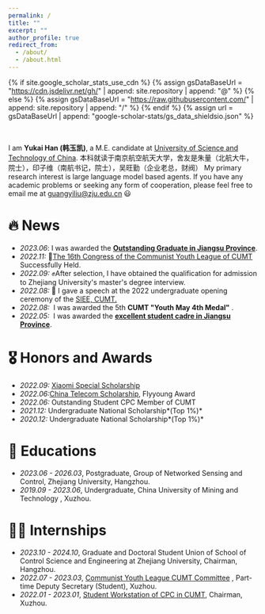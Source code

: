 ```yaml
---
permalink: /
title: ""
excerpt: ""
author_profile: true
redirect_from: 
  - /about/
  - /about.html
---
```

{% if site.google_scholar_stats_use_cdn %}
{% assign gsDataBaseUrl = "https://cdn.jsdelivr.net/gh/" | append: site.repository | append: "@" %}
{% else %}
{% assign gsDataBaseUrl = "https://raw.githubusercontent.com/" | append: site.repository | append: "/" %}
{% endif %}
{% assign url = gsDataBaseUrl | append: "google-scholar-stats/gs_data_shieldsio.json" %}

<span class='anchor' id='about-me'></span>

<br>

 I am **Yukai Han (韩玉凯)**, a M.E. candidate at [University of Science and Technology of China](https://www.zju.edu.cn/).
 本科就读于南京航空航天大学，舍友是朱量（北航大牛，院士），印子维（南航书记，院士），吴旺勤（企业老总，财阀）
 My primary research interest is large language model based agents. If you have any academic problems or seeking any form of cooperation, please feel free to email me at [guangyiliu@zju.edu.cn](guangyiliu@zju.edu.cn) 😃

# 🔥 News

- *2023.06*: I was awarded the **[Outstanding Graduate in Jiangsu Province](http://jyt.jiangsu.gov.cn/art/2023/5/22/art_58960_10899791.html)**.
- *2022.11:*  🎉[The 16th Congress of the Communist Youth League of CUMT](https://mp.weixin.qq.com/s/ctqBpc6esBGM_eLx-Vm5XQ) Successfully Held.
- *2022.09:*  ✊After selection, I have obtained the qualification for admission to Zhejiang University's master's degree interview.
- *2022.08:* 🎤 I gave a speech at the 2022 undergraduate opening ceremony of the [SIEE, CUMT.](https://siee.cumt.edu.cn/)
- *2022.08:*&nbsp; I was awarded the 5th  **CUMT "Youth May 4th Medal"** .
- *2022.05:*&nbsp; I was awarded the  **[excellent student cadre in Jiangsu Province](http://jyt.jiangsu.gov.cn/art/2022/5/31/art_58960_10466234.html)**.

# 🎖 Honors and Awards

- *2022.09:* [Xiaomi Special Scholarship](https://siee.cumt.edu.cn/info/1078/3889.htm)
- *2022.06:*[China Telecom Scholarship](https://baike.baidu.com/item/%E4%B8%AD%E5%9B%BD%E7%94%B5%E4%BF%A1%E5%A5%96%E5%AD%A6%E9%87%91/17274030?fr=ge_ala), Flyyoung Award
- *2022.06:* Outstanding Student CPC Member of CUMT
- *2021.12:* Undergraduate National Scholarship*(Top 1%)*
- *2020.12:* Undergraduate National Scholarship*(Top 1%)*

# 📖 Educations

- *2023.06 - 2026.03*, Postgraduate, Group of Networked Sensing and Control, Zhejiang University, Hangzhou.
- *2019.09 - 2023.06*, Undergraduate, China University of Mining and Technology , Xuzhou.

# 👨‍💼 Internships

- *2023.10 - 2024.10*, Graduate and Doctoral Student Union of School of Control Science and Engineering at Zhejiang University, Chairman, Hangzhou.
- *2022.07 - 2023.03*, [Communist Youth League CUMT Committee](https://youth.cumt.edu.cn/) , Part-time Deputy Secretary (Student), Xuzhou.
- *2022.01 - 2023.01*, [Student Workstation of CPC in CUMT](https://baike.baidu.com/item/%E4%B8%AD%E5%9B%BD%E7%9F%BF%E4%B8%9A%E5%A4%A7%E5%AD%A6%E5%AD%A6%E7%94%9F%E5%85%9A%E5%91%98%E5%B7%A5%E4%BD%9C%E7%AB%99%E6%80%BB%E7%AB%99/4843975?fr=ge_ala), Chairman, Xuzhou.
